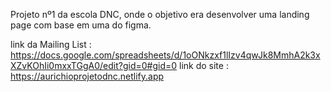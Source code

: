 Projeto nº1 da escola DNC, onde o objetivo era desenvolver uma landing page com base em uma do figma.

link da Mailing List : https://docs.google.com/spreadsheets/d/1oONkzxf1lIzv4qwJk8MmhA2k3xXZvKOhIi0mxxTGgA0/edit?gid=0#gid=0
link do site : https://aurichioprojetodnc.netlify.app
